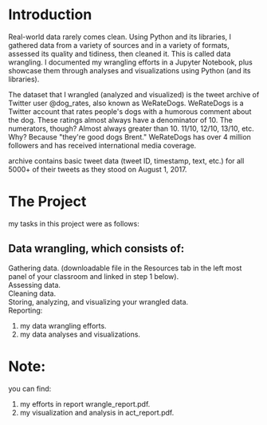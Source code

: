 Introduction
============

Real-world data rarely comes clean. Using Python and its libraries, I gathered data from a variety of sources and in a variety of formats, assessed its quality and tidiness, then cleaned it. This is called data wrangling. I documented my wrangling efforts in a Jupyter Notebook, plus showcase them through analyses and visualizations using Python (and its libraries).<br>

The dataset that I wrangled (analyzed and visualized) is the tweet archive of Twitter user @dog_rates, also known as WeRateDogs. WeRateDogs is a Twitter account that rates people's dogs with a humorous comment about the dog. These ratings almost always have a denominator of 10. The numerators, though? Almost always greater than 10. 11/10, 12/10, 13/10, etc. Why? Because "they're good dogs Brent." WeRateDogs has over 4 million followers and has received international media coverage.<br>

archive contains basic tweet data (tweet ID, timestamp, text, etc.) for all 5000+ of their tweets as they stood on August 1, 2017.<br>

The Project
=========

my tasks in this project were as follows:

Data wrangling, which consists of:
-----------------------------------
Gathering data. (downloadable file in the Resources tab in the left most panel of your classroom and linked in step 1 below).<br>
Assessing data. <br>
Cleaning data. <br>
Storing, analyzing, and visualizing your wrangled data. <br>
Reporting: <br>
1) my data wrangling efforts. <br>
2) my data analyses and visualizations. <br>

Note:
=====
you can find:<br>
1) my efforts in report wrangle_report.pdf. <br>
2) my visualization and analysis in act_report.pdf. <br>
